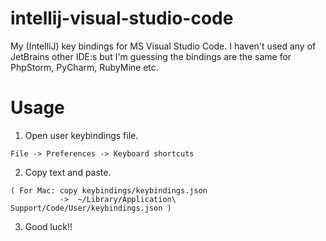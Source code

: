 # intellij-visual-studio-code
My (IntelliJ) key bindings for MS Visual Studio Code. I haven't used any of JetBrains other IDE:s but I'm guessing the bindings are the same for PhpStorm, PyCharm, RubyMine etc.

# Usage
1. Open user keybindings file.
```
File -> Preferences -> Keyboard shortcuts
```
2. Copy text and paste.
```
( For Mac: copy keybindings/keybindings.json 
           ->  ~/Library/Application\ Support/Code/User/keybindings.json )
```
3. Good luck!!
